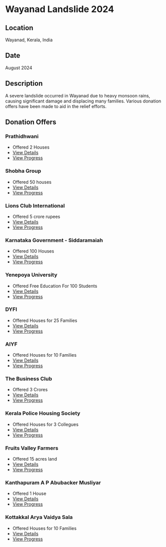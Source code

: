 # Wayanad Landslide 2024

## Location

Wayanad, Kerala, India

## Date

August 2024

## Description

A severe landslide occurred in Wayanad due to heavy monsoon rains, causing significant damage and displacing many families. Various donation offers have been made to aid in the relief efforts.

## Donation Offers

### Prathidhwani

- Offered 2 Houses
- [View Details](./offers/prathidhwani.md)
- [View Progress](./progress/prathidhwani.md)

### Shobha Group

- Offered 50 houses
- [View Details](./offers/shobha_group.md)
- [View Progress](./progress/shobha_group.md)

### Lions Club International

- Offered 5 crore rupees
- [View Details](./offers/lions_club_international.md)
- [View Progress](./progress/lions_club_international.md)

### Karnataka Government - Siddaramaiah

- Offered 100 Houses
- [View Details](./offers/karnataka_government.md)
- [View Progress](./progress/karnataka_government.md)

### Yenepoya University

- Offered Free Education For 100 Students
- [View Details](./offers/yenepoya_university.md)
- [View Progress](./progress/yenepoya_university.md)

### DYFI

- Offered Houses for 25 Families
- [View Details](./offers/dyfi.md)
- [View Progress](./progress/dyfi.md)

### AIYF

- Offered Houses for 10 Families
- [View Details](./offers/aiyf.md)
- [View Progress](./progress/aiyf.md)

### The Business Club

- Offered 3 Crores
- [View Details](./offers/the_business_club.md)
- [View Progress](./progress/the_business_club.md)

### Kerala Police Housing Society

- Offered Houses for 3 Collegues
- [View Details](./offers/kerala_police_housing_society.md)
- [View Progress](./progress/kerala_police_housing_society.md)

### Fruits Valley Farmers

- Offered 15 acres land
- [View Details](./offers/fruits_valley_farmers.md)
- [View Progress](./progress/fruits_valley_farmers.md)

### Kanthapuram A P Abubacker Musliyar

- Offered 1 House
- [View Details](./offers/kanthapuram_a_p_abubacker_musliyar.md)
- [View Progress](./progress/kanthapuram_a_p_abubacker_musliyar.md)

### Kottakkal Arya Vaidya Sala

- Offered Houses for 10 Families
- [View Details](./offers/kottakkal_arya_vaidya_sala.md)
- [View Progress](./progress/kottakkal_arya_vaidya_sala.md)
